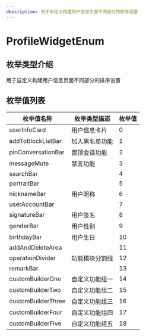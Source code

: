 ```yaml
---
description: 用于自定义构建用户信息页面不同部分的排序设置
---
```


# ProfileWidgetEnum

## 枚举类型介绍

用于自定义构建用户信息页面不同部分的排序设置

## 枚举值列表

| 枚举值名称              | 枚举类型描述  | 枚举值 |
| ------------------ | ------- | --- |
| userInfoCard       | 用户信息卡片  | 0   |
| addToBlockListBar  | 加入黑名单功能 | 1   |
| pinConversationBar | 置顶会话功能  | 2   |
| messageMute        | 禁言功能    | 3   |
| searchBar          |         | 4   |
| portraitBar        |         | 5   |
| nicknameBar        | 用户昵称    | 6   |
| userAccountBar     |         | 7   |
| signatureBar       | 用户签名    | 8   |
| genderBar          | 用户性别    | 9   |
| birthdayBar        | 用户生日    | 10  |
| addAndDeleteArea   |         | 11  |
| operationDivider   | 功能模块分割线 | 12  |
| remarkBar          |         | 13  |
| customBuilderOne   | 自定义功能组一 | 14  |
| customBuilderTwo   | 自定义功能组二 | 15  |
| customBuilderThree | 自定义功能组三 | 16  |
| customBuilderFour  | 自定义功能组四 | 17  |
| customBuilderFive  | 自定义功能组五 | 18  |

